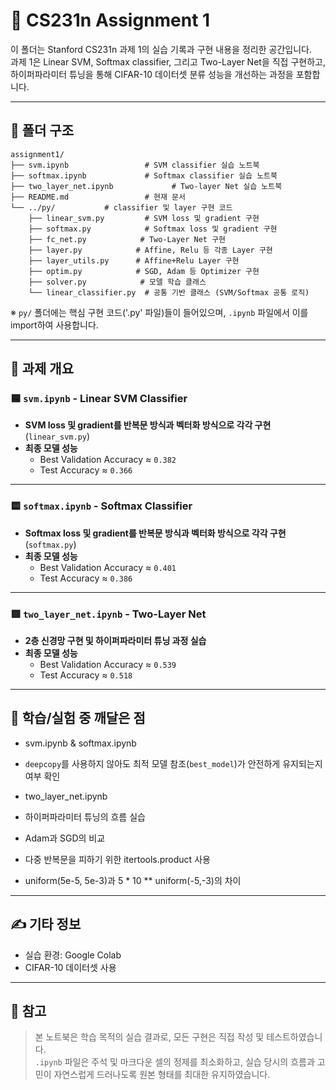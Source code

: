 # 📘 CS231n Assignment 1

이 폴더는 Stanford CS231n 과제 1의 실습 기록과 구현 내용을 정리한 공간입니다.  
과제 1은 Linear SVM, Softmax classifier, 그리고 Two-Layer Net을 직접 구현하고,  
하이퍼파라미터 튜닝을 통해 CIFAR-10 데이터셋 분류 성능을 개선하는 과정을 포함합니다.

---

## 📁 폴더 구조

<pre><code>assignment1/
├── svm.ipynb                 # SVM classifier 실습 노트북
├── softmax.ipynb             # Softmax classifier 실습 노트북
├── two_layer_net.ipynb             # Two-layer Net 실습 노트북
├── README.md                 # 현재 문서
└── ../py/           # classifier 및 layer 구현 코드
    ├── linear_svm.py         # SVM loss 및 gradient 구현
    ├── softmax.py            # Softmax loss 및 gradient 구현
    ├── fc_net.py            # Two-Layer Net 구현
    ├── layer.py            # Affine, Relu 등 각종 Layer 구현
    ├── layer_utils.py		# Affine+Relu Layer 구현
    ├── optim.py            # SGD, Adam 등 Optimizer 구현
    ├── solver.py            # 모델 학습 클래스
    └── linear_classifier.py  # 공통 기반 클래스 (SVM/Softmax 공통 로직)
</code></pre>

※ `py/` 폴더에는 핵심 구현 코드('.py' 파일)들이 들어있으며, `.ipynb` 파일에서 이를 import하여 사용합니다.

---

## 📄 과제 개요

### 🟦 `svm.ipynb` - Linear SVM Classifier

- **SVM loss 및 gradient를 반복문 방식과 벡터화 방식으로 각각 구현** (`linear_svm.py`)
- **최종 모델 성능**
  - Best Validation Accuracy ≈ `0.382`
  - Test Accuracy ≈ `0.366`

---

### 🟨 `softmax.ipynb` - Softmax Classifier

- **Softmax loss 및 gradient를 반복문 방식과 벡터화 방식으로 각각 구현** (`softmax.py`)
- **최종 모델 성능**
  - Best Validation Accuracy ≈ `0.401`
  - Test Accuracy ≈ `0.386`

---

### 🟥 `two_layer_net.ipynb` - Two-Layer Net

- **2층 신경망 구현 및 하이퍼파라미터 튜닝 과정 실습**
- **최종 모델 성능**
  - Best Validation Accuracy ≈ `0.539`
  - Test Accuracy ≈ `0.518`

---

## 🧠 학습/실험 중 깨달은 점

- svm.ipynb & softmax.ipynb
 - `deepcopy`를 사용하지 않아도 최적 모델 참조(`best_model`)가 안전하게 유지되는지 여부 확인

- two_layer_net.ipynb
 - 하이퍼파라미터 튜닝의 흐름 실습
 - Adam과 SGD의 비교
 - 다중 반복문을 피하기 위한 itertools.product 사용
  - uniform(5e-5, 5e-3)과 5 * 10 ** uniform(-5,-3)의 차이

---

## ✍️ 기타 정보

- 실습 환경: Google Colab  
- CIFAR-10 데이터셋 사용 

---

## 📝 참고

> 본 노트북은 학습 목적의 실습 결과로, 모든 구현은 직접 작성 및 테스트하였습니다.  
> `.ipynb` 파일은 주석 및 마크다운 셀의 정제를 최소화하고,  실습 당시의 흐름과 고민이 자연스럽게 드러나도록 원본 형태를 최대한 유지하였습니다.